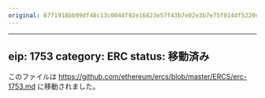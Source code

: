 ```yaml
---
original: 67f1918bb99df48c13c0044f92e16823e57f43b7e02e3b7e75f014df5220e84c
---
```


---
eip: 1753
category: ERC
status: 移動済み
---

このファイルは https://github.com/ethereum/ercs/blob/master/ERCS/erc-1753.md に移動されました。